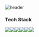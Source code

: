 ![header](https://capsule-render.vercel.app/api?type=transparent&color=black&height=300&section=header&text=Lazernes&fontSize=90)

<!-- ### Hi there 👋 -->
### Tech Stack
<div style="display:flex; flex-direction:row;">
<img src="https://img.shields.io/badge/c%2B%2B-00599C?style=for-the-badge&logo=c%2B%2B&logoColor=white">
<img src="https://img.shields.io/badge/React-black?style=for-the-badge&logo=React&logoColor=61DAFB">
<img src="https://img.shields.io/badge/HTML5-E34F26?style=for-the-badge&logo=HTML5&logoColor=white">
<img src="https://img.shields.io/badge/CSS-E34F26?style=for-the-badge&logo=CSS3&logoColor=white">
<img src="https://img.shields.io/badge/Javascript-F7DF1E?style=for-the-badge&logo=CSS3&logoColor=white">
<img src="https://img.shields.io/badge/MySQL-4479A1?style=for-the-badge&logo=CSS3&logoColor=white">
</div>

<!--
**Lazernes/Lazernes** is a ✨ _special_ ✨ repository because its `README.md` (this file) appears on your GitHub profile.

Here are some ideas to get you started:

- 🔭 I’m currently working on ...
- 🌱 I’m currently learning ...
- 👯 I’m looking to collaborate on ...
- 🤔 I’m looking for help with ...
- 💬 Ask me about ...
- 📫 How to reach me: ...
- 😄 Pronouns: ...
- ⚡ Fun fact: ...
-->
